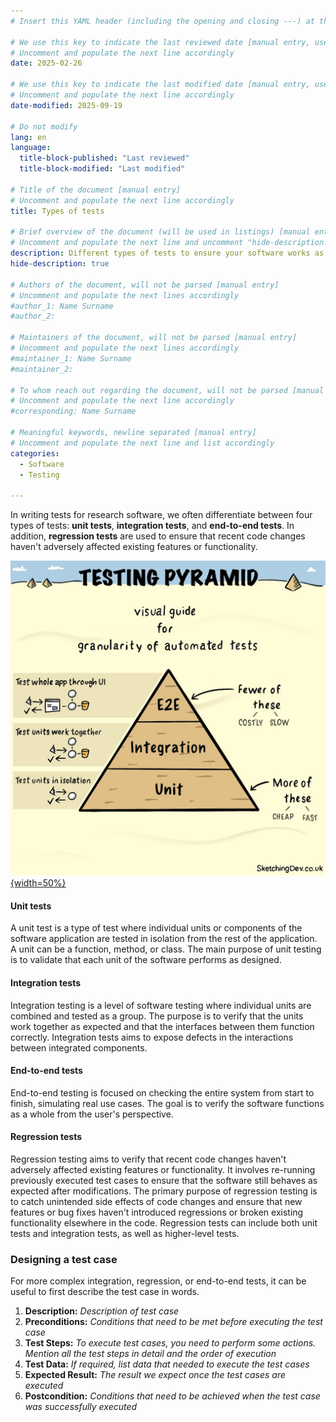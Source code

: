 ```yaml
---
# Insert this YAML header (including the opening and closing ---) at the beginning of the document and fill it out accordingly

# We use this key to indicate the last reviewed date [manual entry, use YYYY-MM-DD]
# Uncomment and populate the next line accordingly
date: 2025-02-26

# We use this key to indicate the last modified date [manual entry, use YYYY-MM-DD]
# Uncomment and populate the next line accordingly
date-modified: 2025-09-19

# Do not modify
lang: en
language: 
  title-block-published: "Last reviewed"
  title-block-modified: "Last modified"

# Title of the document [manual entry]
# Uncomment and populate the next line accordingly
title: Types of tests

# Brief overview of the document (will be used in listings) [manual entry]
# Uncomment and populate the next line and uncomment "hide-description: true".
description: Different types of tests to ensure your software works as expected.
hide-description: true

# Authors of the document, will not be parsed [manual entry]
# Uncomment and populate the next lines accordingly
#author_1: Name Surname
#author_2:

# Maintainers of the document, will not be parsed [manual entry]
# Uncomment and populate the next lines accordingly
#maintainer_1: Name Surname
#maintainer_2:

# To whom reach out regarding the document, will not be parsed [manual entry]
# Uncomment and populate the next line accordingly
#corresponding: Name Surname

# Meaningful keywords, newline separated [manual entry]
# Uncomment and populate the next line and list accordingly
categories: 
  - Software
  - Testing

---
```


In writing tests for research software, we often differentiate between four types of tests: **unit tests**, **integration tests**, and **end-to-end tests**. In addition, **regression tests** are used to ensure that recent code changes haven't adversely affected existing features or functionality. 

[![Testing pyramid © 2023 SketchingDev](/docs/img/testing-pyramid.jpg){width=50%}](https://sketchingdev.co.uk/sketchnotes/testing-pyramid.html)

#### **Unit tests**
A unit test is a type of test where individual units or components of the software application are tested in isolation from the rest of the application. A unit can be a function, method, or class. The main purpose of unit testing is to validate that each unit of the software performs as designed.

#### **Integration tests**
Integration testing is a level of software testing where individual units are combined and tested as a group. The purpose is to verify that the units work together as expected and that the interfaces between them function correctly. Integration tests aims to expose defects in the interactions between integrated components.

#### **End-to-end tests**
End-to-end testing is focused on checking the entire system from start to finish, simulating real use cases. The goal is to verify the software functions as a whole from the user's perspective.

#### **Regression tests**
Regression testing aims to verify that recent code changes haven't adversely affected existing features or functionality. It involves re-running previously executed test cases to ensure that the software still behaves as expected after modifications. The primary purpose of regression testing is to catch unintended side effects of code changes and ensure that new features or bug fixes haven't introduced regressions or broken existing functionality elsewhere in the code. Regression tests can include both unit tests and integration tests, as well as higher-level tests.

### Designing a test case 
For more complex integration, regression, or end-to-end tests, it can be useful to first describe the test case in words.

1. **Description:** _Description of test case_
1. **Preconditions:** _Conditions that need to be met before executing the test case_
1. **Test Steps:** _To execute test cases, you need to perform some actions. Mention all the test steps in detail and the order of execution_
1. **Test Data:** _If required, list data that needed to execute the test cases_
1. **Expected Result:** _The result we expect once the test cases are executed_
1. **Postcondition:** _Conditions that need to be achieved when the test case was successfully executed_